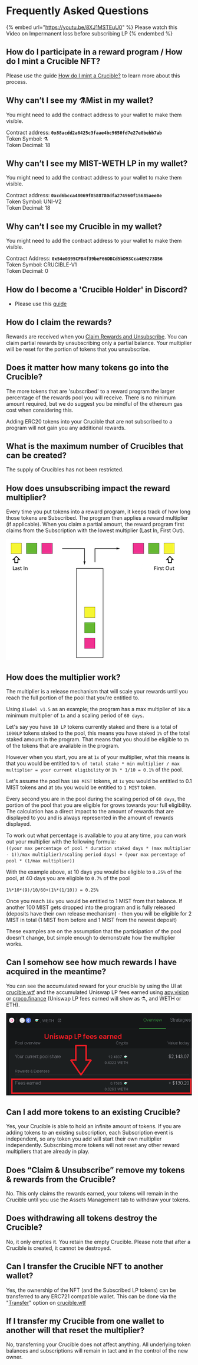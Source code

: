 # Frequently Asked Questions

{% embed url="https://youtu.be/8XJ1MSTEuU0" %}
Please watch this Video on Impermanent loss before subscribing LP
{% endembed %}

## **How do I participate in a reward program / How do I mint a Crucible NFT?**

Please use the guide [How do I mint a Crucible?](guides/how-do-i-mint-a-crucible.md) to learn more about this process.

## **Why can’t I see my ⚗️Mist in my wallet?**

You might need to add the contract address to your wallet to make them visible.

Contract address: **`0x88acdd2a6425c3faae4bc9650fd7e27e0bebb7ab`**\
Token Symbol: ⚗️\
Token Decimal: 18

## **Why can’t I see my MIST-WETH LP in my wallet?**

You might need to add the contract address to your wallet to make them visible.

Contract address: **`0xcd6bcca48069f8588780dfa274960f15685aee0e`**\
Token Symbol: UNI-V2\
Token Decimal: 18

## **Why can’t I see my Crucible in my wallet?**

You might need to add the contract address to your wallet to make them visible.

Contract Address: **`0x54e0395CFB4f39beF66DBCd5bD93Cca4E9273D56`**\
Token Symbol: CRUCIBLE-V1\
Token Decimal: 0

## **How do I become a 'Crucible Holder'  in Discord?**

* Please use this [guide](how-to-become-a-crucible-holder-on-discord.md)

## **How do I claim the rewards?**

Rewards are received when you [Claim Rewards and Unsubscribe](guides/claiming-rewards-and-unsubscribing-your-tokens.md). You can claim partial rewards by unsubscribing only a partial balance. Your multiplier will be reset for the portion of tokens that you unsubscribe.

## **Does it matter how many tokens go into the Crucible?**

The more tokens that are 'subscribed' to a reward program the larger percentage of the rewards pool you will receive. There is no minimum amount required, but we do suggest you be mindful of the ethereum gas cost when considering this.

Adding ERC20 tokens into your Crucible that are not subscribed to a program will not gain you any additional rewards.

## What is the maximum number of Crucibles that can be created?&#x20;

The supply of Crucibles has not been restricted.

## **How does unsubscribing impact the reward multiplier?**

Every time you put tokens into a reward program, it keeps track of how long those tokens are Subscribed. The program then applies a reward multiplier (if applicable). When you claim a partial amount, the reward program first claims from the Subscription with the lowest multiplier (Last In, First Out).

![](.gitbook/assets/untitled.png)

## **How does the multiplier work?**

The multiplier is a release mechanism that will scale your rewards until you reach the full portion of the pool that you're entitled to.

Using `Aludel v1.5` as an example; the program has a max multiplier of `10x` a minimum multiplier of `1x` and a scaling period of `60 days`.

Let's say you have `10 LP` tokens currently staked and there is a total of `1000LP` tokens staked to the pool, this means you have staked `1%`  of the total staked amount in the program. That means that you should be eligible to `1%` of the tokens that are available in the program.

However when you start, you are at `1x` of your multiplier, what this means is that you would be entitled to `% of total stake * min multiplier / max multiplier = your current eligibility` or `1% * 1/10 = 0.1%` of the pool.

Let's assume the pool has `100 MIST` tokens, at `1x`  you would be entitled to 0.1 MIST tokens and at `10x` you would be entitled to `1 MIST` token.

Every second you are in the pool during the scaling period of `60 days`, the portion of the pool that you are eligible for grows towards your full eligibility. The calculation has a direct impact to the amount of rewards that are displayed to you and is always represented in the amount of rewards displayed.

To work out what percentage is available to you at any time, you can work out your multiplier with the following formula:\
`((your max percentage of pool * duration staked days * (max multiplier - 1))/max multiplier)/scaling period days) + (your max percentage of pool * (1/max multiplier))`&#x20;

With the example above, at 10 days you would be eligible to `0.25%` of the pool, at 40 days you are eligible to `0.7%` of the pool&#x20;

`1%*10*(9)/10/60+(1%*(1/10)) = 0.25%`

Once you reach `10x` you would be entitled to 1 MIST from that balance. If another 100 MIST gets dropped into the program and is fully released (deposits have their own release mechanism) - then you will be eligible for 2 MIST in total (1 MIST from before and 1 MIST from the newest deposit)

These examples are on the assumption that the participation of the pool doesn't change, but simple enough to demonstrate how the multiplier works.

## **Can I somehow see how much rewards I have acquired in the meantime?**

You can see the accumulated reward for your crucible by using the UI at [crucible.wtf](https://crucible.wtf) and the accumulated Uniswap LP fees earned using [apy.vision](https://apy.vision/) or [croco.finance](https://croco.finance/) (Uniswap LP fees earned will show as ⚗️, and WETH or ETH).

![](.gitbook/assets/untitled-1-.png)

## **Can I add more tokens to an existing Crucible?**

Yes, your Crucible is able to hold an infinite amount of tokens. If you are adding tokens to an existing subscription, each Subscription event is independent, so any token you add will start their own multiplier independently.  Subscribing more tokens will not reset any other reward multipliers that are already in play.

## **Does “Claim & Unsubscribe” remove my tokens & rewards from the Crucible?**

No. This only claims the rewards earned, your tokens will remain in the Crucible until you use the Assets Management tab to withdraw your tokens.

## **Does withdrawing all tokens destroy the Crucible?**

No, it only empties it. You retain the empty Crucible. Please note that after a Crucible is created, it cannot be destroyed.

## **Can I transfer the Crucible NFT to another wallet?**

Yes, the ownership of the NFT (and the Subscribed LP tokens) can be transferred to any ERC721 compatible wallet. This can be done via the "[Transfer](guides/what-can-i-do-with-my-new-crucible.md#transferring-your-crucible-to-another-wallet)" option on [crucible.wtf](https://crucible.wtf)

## **If I transfer my Crucible from one wallet to another will that reset the multiplier?**

No, transferring your Crucible does not affect anything. All underlying token balances and subscriptions will remain in tact and in the control of the new owner.

